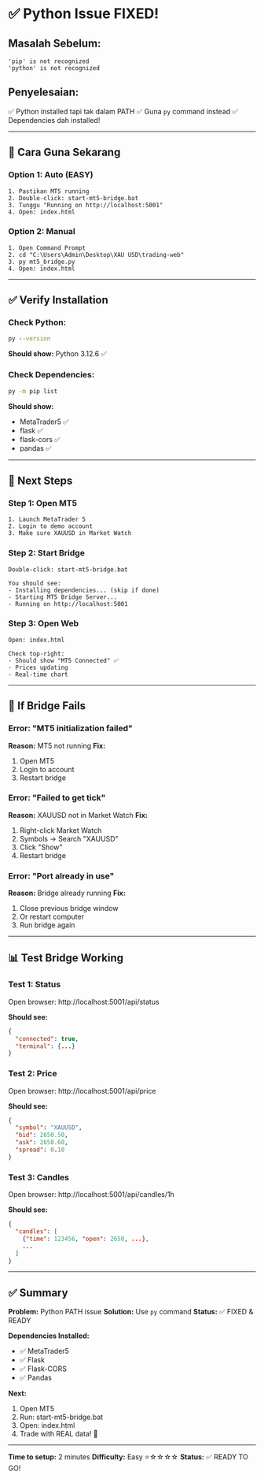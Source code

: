 # ✅ Python Issue FIXED!

## Masalah Sebelum:
```
'pip' is not recognized
'python' is not recognized
```

## Penyelesaian:
✅ Python installed tapi tak dalam PATH
✅ Guna `py` command instead
✅ Dependencies dah installed!

---

## 🎯 Cara Guna Sekarang

### Option 1: Auto (EASY)
```
1. Pastikan MT5 running
2. Double-click: start-mt5-bridge.bat
3. Tunggu "Running on http://localhost:5001"
4. Open: index.html
```

### Option 2: Manual
```
1. Open Command Prompt
2. cd "C:\Users\Admin\Desktop\XAU USD\trading-web"
3. py mt5_bridge.py
4. Open: index.html
```

---

## ✅ Verify Installation

### Check Python:
```cmd
py --version
```
**Should show:** Python 3.12.6 ✅

### Check Dependencies:
```cmd
py -m pip list
```
**Should show:**
- MetaTrader5 ✅
- flask ✅
- flask-cors ✅
- pandas ✅

---

## 🚀 Next Steps

### Step 1: Open MT5
```
1. Launch MetaTrader 5
2. Login to demo account
3. Make sure XAUUSD in Market Watch
```

### Step 2: Start Bridge
```
Double-click: start-mt5-bridge.bat

You should see:
- Installing dependencies... (skip if done)
- Starting MT5 Bridge Server...
- Running on http://localhost:5001
```

### Step 3: Open Web
```
Open: index.html

Check top-right:
- Should show "MT5 Connected" ✅
- Prices updating
- Real-time chart
```

---

## 🔧 If Bridge Fails

### Error: "MT5 initialization failed"
**Reason:** MT5 not running
**Fix:**
1. Open MT5
2. Login to account
3. Restart bridge

### Error: "Failed to get tick"
**Reason:** XAUUSD not in Market Watch
**Fix:**
1. Right-click Market Watch
2. Symbols → Search "XAUUSD"
3. Click "Show"
4. Restart bridge

### Error: "Port already in use"
**Reason:** Bridge already running
**Fix:**
1. Close previous bridge window
2. Or restart computer
3. Run bridge again

---

## 📊 Test Bridge Working

### Test 1: Status
Open browser: http://localhost:5001/api/status

**Should see:**
```json
{
  "connected": true,
  "terminal": {...}
}
```

### Test 2: Price
Open browser: http://localhost:5001/api/price

**Should see:**
```json
{
  "symbol": "XAUUSD",
  "bid": 2650.50,
  "ask": 2650.60,
  "spread": 0.10
}
```

### Test 3: Candles
Open browser: http://localhost:5001/api/candles/1h

**Should see:**
```json
{
  "candles": [
    {"time": 123456, "open": 2650, ...},
    ...
  ]
}
```

---

## ✅ Summary

**Problem:** Python PATH issue
**Solution:** Use `py` command
**Status:** ✅ FIXED & READY

**Dependencies Installed:**
- ✅ MetaTrader5
- ✅ Flask
- ✅ Flask-CORS
- ✅ Pandas

**Next:**
1. Open MT5
2. Run: start-mt5-bridge.bat
3. Open: index.html
4. Trade with REAL data! 🚀

---

**Time to setup:** 2 minutes
**Difficulty:** Easy ⭐☆☆☆☆
**Status:** ✅ READY TO GO!
